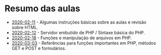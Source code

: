 # Resumo das aulas

- [2020-02-11](2020-02-11) - Algumas instruções básicas sobre as aulas e revisão sobre HTML.
- [2020-02-12](2020-02-12) - Servidor embutido de PHP / Sintaxe básica do PHP.
- [2020-02-18](2020-02-19) - Funções e manipulação de arquivos em PHP.
- [2020-03-03](2020-03-03) - Referências para funções importantes em PHP, métodos GET e POST e formulários.
